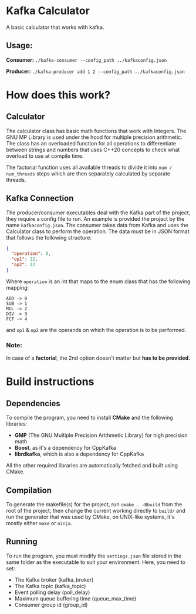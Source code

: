 # Kafka Calculator

A basic calculator that works with kafka.

## Usage:

**Consumer:** `./kafka-consumer --config_path ../kafkaconfig.json`

**Producer:** `./kafka-producer add 1 2 --config_path ../kafkaconfig.json`

# How does this work?

## Calculator

The calculator class has basic math functions that work with Integers. The GNU MP Library is used under the hood for multiple precision arithmetic. The class has an overloaded function for all operations to differentiate between strings and numbers that uses C++20 concepts to check what overload to use at compile time.

The factorial function uses all available threads to divide it into `num / num_threads` steps which are then separately calculated by separate threads.

## Kafka Connection

The producer/consumer executables deal with the Kafka part of the project, they require a config file to run. An example is provided the project by the name `kafkaconfig.json`. The consumer takes data from Kafka and uses the Calculator class to perform the operation. The data must be in JSON format that follows the following structure:

```json
{
  "operation": 0,
  "op1": 12,
  "op2": 12
}
```

Where `operation` is an int that maps to the enum class that has the following mapping:

```
ADD -> 0
SUB -> 1
MUL -> 2
DIV -> 3
FCT -> 4
```

and `op1` & `op2` are the operands on which the operation is to be performed.

### Note:

In case of a **factorial**, the 2nd option doesn't matter but **has to be provided.**

# Build instructions

## Dependencies

To compile the program, you need to install **CMake** and the following libraries:

- **GMP** (The GNU Multiple Precision Arithmetic Library) for high precision math
- **Boost**, as it's a dependency for CppKafka
- **librdkafka**, which is also a dependency for CppKafka

All the other required libraries are automatically fetched and built using CMake.

## Compilation

To generate the makefile(s) for the project, run `cmake . -Bbuild` from the root of the project, then change the current working directly to `build/` and run the generator that was used by CMake, on UNIX-like systems, it's mostly either `make` or `ninja`.

## Running

To run the program, you must modify the `settings.json` file stored in the same folder as the executable to suit your environment. Here, you need to set:

- The Kafka broker (kafka_broker)
- The Kafka topic (kafka_topic)
- Event polling delay (poll_delay)
- Maximum queue buffering time (queue_max_time)
- Consumer group id (group_id)
